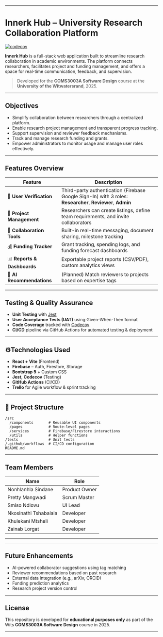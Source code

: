 
---

# Innerk Hub – University Research Collaboration Platform

[![codecov](https://codecov.io/gh/iamprist/University-Research-Collaboration-Platform/branch/skeletoncode/graph/badge.svg?token=EIG69HYXA7)](https://codecov.io/gh/iamprist/University-Research-Collaboration-Platform)

**Innerk Hub** is a full-stack web application built to streamline research collaboration in academic environments. The platform connects researchers, facilitates project and funding management, and offers a space for real-time communication, feedback, and supervision.

> Developed for the **COMS3003A Software Design** course at the **University of the Witwatersrand**, 2025.

---

## Objectives

* Simplify collaboration between researchers through a centralized platform.
* Enable research project management and transparent progress tracking.
* Support supervision and reviewer feedback mechanisms.
* Track and manage research funding and grants.
* Empower administrators to monitor usage and manage user roles effectively.

---

##  Features Overview

| Feature                     | Description                                                                                                |
| --------------------------- | ---------------------------------------------------------------------------------------------------------- |
| 🔐 **User Verification**    | Third-party authentication (Firebase Google Sign-In) with 3 roles: **Researcher**, **Reviewer**, **Admin** |
| 🧪 **Project Management**   | Researchers can create listings, define team requirements, and invite collaborators                        |
| 💬 **Collaboration Tools**  | Built-in real-time messaging, document sharing, milestone tracking                                         |
| 💰 **Funding Tracker**      | Grant tracking, spending logs, and funding forecast dashboards                                             |
| 📊 **Reports & Dashboards** | Exportable project reports (CSV/PDF), custom analytics views                                               |
| 🤖 **AI Recommendations**   | (Planned) Match reviewers to projects based on expertise tags                                              |

---

## Testing & Quality Assurance

* **Unit Testing** with [Jest](https://jestjs.io/)
* **User Acceptance Tests (UAT)** using Given-When-Then format
* **Code Coverage** tracked with [Codecov](https://codecov.io/)
* **CI/CD** pipeline via GitHub Actions for automated testing & deployment

---

## ⚙Technologies Used

*  **React + Vite** (Frontend)
*  **Firebase** – Auth, Firestore, Storage
*  **Bootstrap 5** + Custom CSS
*  **Jest**, **Codecov** (Testing)
*  **GitHub Actions** (CI/CD)
* **Trello** for Agile workflow & sprint tracking

---

## 📂 Project Structure

```
/src
  /components       # Reusable UI components
  /pages            # Route-level pages
  /services         # Firebase/Firestore interactions
  /utils            # Helper functions
/tests              # Unit tests
/.github/workflows  # CI/CD configuration
README.md
```

---

## Team Members

| Name                  | Role          |
| --------------------- | ------------- |
| Nonhlanhla Sindane    | Product Owner |
| Pretty Mangwadi       | Scrum Master  |
| Smiso Ndlovu          | UI Lead       |
| Nkosinathi Tshabalala | Developer     |
| Khulekani Mtshali     | Developer     |
| Zainab Lorgat         | Developer     |

---


---

## Future Enhancements

* AI-powered collaborator suggestions using tag matching
* Reviewer recommendations based on past research
* External data integration (e.g., arXiv, ORCID)
* Funding prediction analytics
* Research project version control

---

## License

This repository is developed for **educational purposes only** as part of the Wits **COMS3003A Software Design** course in 2025.

---

